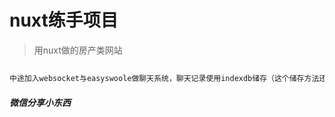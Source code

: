# nuxt练手项目

> 用nuxt做的房产类网站

## 

```bash
中途加入websocket与easyswoole做聊天系统，聊天记录使用indexdb储存（这个储存方法还是有问题）
```

##### 微信分享小东西

